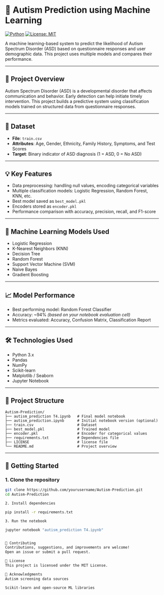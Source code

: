 # 🧠 Autism Prediction using Machine Learning

[![Python](https://img.shields.io/badge/python-3.8+-blue.svg)](https://www.python.org/)
[![License: MIT](https://img.shields.io/badge/License-MIT-yellow.svg)](LICENSE)

A machine learning-based system to predict the likelihood of Autism Spectrum Disorder (ASD) based on questionnaire responses and user demographic data. This project uses multiple models and compares their performance.

---

## 🧾 Project Overview

Autism Spectrum Disorder (ASD) is a developmental disorder that affects communication and behavior. Early detection can help initiate timely intervention. This project builds a predictive system using classification models trained on structured data from questionnaire responses.

---

## 📁 Dataset

- **File**: `train.csv`
- **Attributes**: Age, Gender, Ethnicity, Family History, Symptoms, and Test Scores
- **Target**: Binary indicator of ASD diagnosis (1 = ASD, 0 = No ASD)

---

## 💡 Key Features

- Data preprocessing: handling null values, encoding categorical variables
- Multiple classification models: Logistic Regression, Random Forest, KNN, etc.
- Best model saved as `best_model.pkl`
- Encoders stored as `encoder.pkl`
- Performance comparison with accuracy, precision, recall, and F1-score

---

## 🧠 Machine Learning Models Used

- Logistic Regression
- K-Nearest Neighbors (KNN)
- Decision Tree
- Random Forest
- Support Vector Machine (SVM)
- Naive Bayes
- Gradient Boosting

---

## 📈 Model Performance

- Best performing model: Random Forest Classifier
- Accuracy: ~94% *(based on your notebook evaluation cell)*
- Metrics evaluated: Accuracy, Confusion Matrix, Classification Report

---

## 🛠️ Technologies Used

- Python 3.x
- Pandas
- NumPy
- Scikit-learn
- Matplotlib / Seaborn
- Jupyter Notebook

---

## 📂 Project Structure

```
Autism-Prediction/
├── autism_prediction T4.ipynb   # Final model notebook
├── autism_prediction.ipynb      # Initial notebook version (optional)
├── train.csv                    # Dataset
├── best_model.pkl               # Trained model
├── encoder.pkl                  # Encoder for categorical values
├── requirements.txt             # Dependencies file
├── LICENSE                      # license file
└── README.md                    # Project overview
```

---

## 🚀 Getting Started

### 1. Clone the repository

```bash
git clone https://github.com/yourusername/Autism-Prediction.git
cd Autism-Prediction

2. Install dependencies

pip install -r requirements.txt

3. Run the notebook

jupyter notebook "autism_prediction T4.ipynb"


🤝 Contributing
Contributions, suggestions, and improvements are welcome!
Open an issue or submit a pull request.

📝 License
This project is licensed under the MIT License.

🙌 Acknowledgments
Autism screening data sources

Scikit-learn and open-source ML libraries
